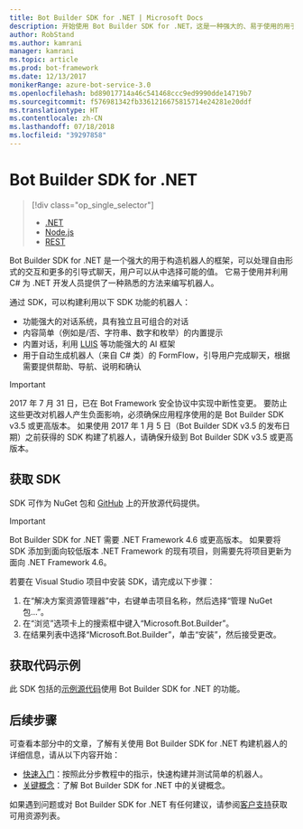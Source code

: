 ```yaml
---
title: Bot Builder SDK for .NET | Microsoft Docs
description: 开始使用 Bot Builder SDK for .NET，这是一种强大的、易于使用的用于构造机器人的框架。
author: RobStand
ms.author: kamrani
manager: kamrani
ms.topic: article
ms.prod: bot-framework
ms.date: 12/13/2017
monikerRange: azure-bot-service-3.0
ms.openlocfilehash: bd89017714a46c541468ccc9ed9990dde14719b7
ms.sourcegitcommit: f576981342fb3361216675815714e24281e20ddf
ms.translationtype: HT
ms.contentlocale: zh-CN
ms.lasthandoff: 07/18/2018
ms.locfileid: "39297858"
---
```

# <a name="bot-builder-sdk-for-net"></a>Bot Builder SDK for .NET
> [!div class="op_single_selector"]
> - [.NET](../dotnet/bot-builder-dotnet-overview.md)
> - [Node.js](../nodejs/bot-builder-nodejs-overview.md)
> - [REST](../rest-api/bot-framework-rest-overview.md)

Bot Builder SDK for .NET 是一个强大的用于构造机器人的框架，可以处理自由形式的交互和更多的引导式聊天，用户可以从中选择可能的值。 它易于使用并利用 C# 为 .NET 开发人员提供了一种熟悉的方法来编写机器人。

通过 SDK，可以构建利用以下 SDK 功能的机器人： 

- 功能强大的对话系统，具有独立且可组合的对话
- 内容简单（例如是/否、字符串、数字和枚举）的内置提示
- 内置对话，利用 <a href="http://luis.ai" target="_blank">LUIS</a> 等功能强大的 AI 框架
- 用于自动生成机器人（来自 C# 类）的 FormFlow，引导用户完成聊天，根据需要提供帮助、导航、说明和确认

> [!IMPORTANT]
> 2017 年 7 月 31 日，已在 Bot Framework 安全协议中实现中断性变更。 要防止这些更改对机器人产生负面影响，必须确保应用程序使用的是 Bot Builder SDK v3.5 或更高版本。 如果使用 2017 年 1 月 5 日（Bot Builder SDK v3.5 的发布日期）之前获得的 SDK 构建了机器人，请确保升级到 Bot Builder SDK v3.5 或更高版本。

## <a name="get-the-sdk"></a>获取 SDK

SDK 可作为 NuGet 包和 <a href="https://github.com/Microsoft/BotBuilder" target="_blank">GitHub</a> 上的开放源代码提供。

> [!IMPORTANT]
> Bot Builder SDK for .NET 需要 .NET Framework 4.6 或更高版本。 如果要将 SDK 添加到面向较低版本 .NET Framework 的现有项目，则需要先将项目更新为面向 .NET Framework 4.6。

若要在 Visual Studio 项目中安装 SDK，请完成以下步骤：

1. 在“解决方案资源管理器”中，右键单击项目名称，然后选择“管理 NuGet 包...”。
2. 在“浏览”选项卡上的搜索框中键入“Microsoft.Bot.Builder”。
3. 在结果列表中选择“Microsoft.Bot.Builder”，单击“安装”，然后接受更改。

## <a name="get-code-samples"></a>获取代码示例

此 SDK 包括的[示例源代码](bot-builder-dotnet-samples.md)使用 Bot Builder SDK for .NET 的功能。

## <a name="next-steps"></a>后续步骤

可查看本部分中的文章，了解有关使用 Bot Builder SDK for .NET 构建机器人的详细信息，请从以下内容开始：

- [快速入门](bot-builder-dotnet-quickstart.md)：按照此分步教程中的指示，快速构建并测试简单的机器人。
- [关键概念](bot-builder-dotnet-concepts.md)：了解 Bot Builder SDK for .NET 中的关键概念。

如果遇到问题或对 Bot Builder SDK for .NET 有任何建议，请参阅[客户支持](../bot-service-resources-links-help.md)获取可用资源列表。 
